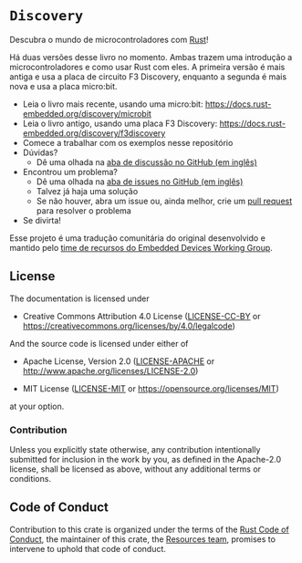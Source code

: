 # `Discovery`

Descubra o mundo de microcontroladores com [Rust](https://www.rust-lang.org/)!

Há duas versões desse livro no momento. Ambas trazem uma introdução a microcontroladores e como usar Rust com eles.
A primeira versão é mais antiga e usa a placa de circuito F3 Discovery, enquanto a segunda é mais nova e usa a placa micro:bit.

- Leia o livro mais recente, usando uma micro:bit:
  https://docs.rust-embedded.org/discovery/microbit
- Leia o livro antigo, usando uma placa F3 Discovery:
  https://docs.rust-embedded.org/discovery/f3discovery
- Comece a trabalhar com os exemplos nesse repositório
- Dúvidas?
    - Dê uma olhada na [aba de discussão no GitHub (em inglês)](https://github.com/rust-embedded/discovery/discussions)
- Encontrou um problema?
    - Dê uma olhada na [aba de issues no GitHub (em inglês)](https://github.com/rust-embedded/discovery/issues)
    - Talvez já haja uma solução
    - Se não houver, abra um issue ou, ainda melhor, crie um [pull
      request](https://github.com/rust-embedded/discovery/pulls) para resolver o problema 
- Se divirta!

Esse projeto é uma tradução comunitária do original desenvolvido e mantido pelo [time de recursos do Embedded Devices Working Group](https://github.com/rust-embedded/wg#the-resources-team).

## License

The documentation is licensed under

- Creative Commons Attribution 4.0 License ([LICENSE-CC-BY](LICENSE-CC-BY)
  or https://creativecommons.org/licenses/by/4.0/legalcode)

And the source code is licensed under either of

- Apache License, Version 2.0 ([LICENSE-APACHE](LICENSE-APACHE) or
  http://www.apache.org/licenses/LICENSE-2.0)

- MIT License ([LICENSE-MIT](LICENSE-MIT) or
  https://opensource.org/licenses/MIT)

at your option.

### Contribution

Unless you explicitly state otherwise, any contribution intentionally submitted
for inclusion in the work by you, as defined in the Apache-2.0 license, shall be
licensed as above, without any additional terms or conditions.

## Code of Conduct

Contribution to this crate is organized under the terms of the [Rust Code of
Conduct][CoC], the maintainer of this crate, the [Resources team][team], promises
to intervene to uphold that code of conduct.

[CoC]: CODE_OF_CONDUCT.md
[team]: https://github.com/rust-embedded/wg#the-resources-team
